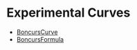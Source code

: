 # Experimental Curves

* [BoncursCurve](boncurscurve.sol/abstract.boncurscurve.md)
* [BoncursFormula](boncursformula.sol/abstract.boncursformula.md)
